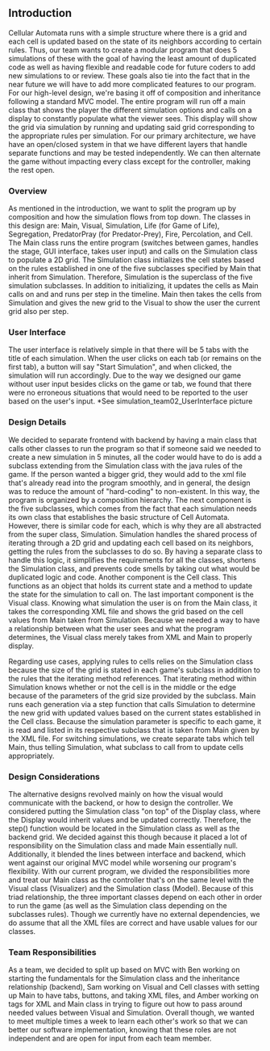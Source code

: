 ## Introduction

Cellular Automata runs with a simple structure where there is a grid and each cell is updated based on the state of its 
neighbors according to certain rules. Thus, our team wants to create a modular program that does 5 simulations of these 
with the goal of having the least amount of duplicated code as well as having flexible and readable code for future 
coders to add new simulations to or review. These goals also tie into the fact that in the near future we will have to 
add more complicated features to our program. For our high-level design, we're basing it off of composition and 
inheritance following a standard MVC model. The entire program will run off a main class that shows the player the 
different simulation options and calls on a display to constantly populate what the viewer sees. This display will show 
the grid via simulation by running and updating said grid corresponding to the appropriate rules per simulation. For our 
primary architecture, we have have an open/closed system in that we have different layers that handle separate functions 
and may be tested independently. We can then alternate the game without impacting every class except for the controller, 
making the rest open.

### Overview

As mentioned in the introduction, we want to split the program up by composition and how the simulation flows from top 
down. The classes in this design are: Main, Visual, Simulation, Life (for Game of Life), Segregation, PredatorPray (for 
Predator-Prey), Fire, Percolation, and Cell. The Main class runs the entire program (switches between games, handles 
the stage, GUI interface, takes user input) and calls on the Simulation class to populate a 2D grid. The Simulation 
class initializes the cell states based on the rules established in one of the five subclasses specified by Main that 
inherit from Simulation. Therefore, Simulation is the superclass of the five simulation subclasses. In addition to 
initializing, it updates the cells as Main calls on and and runs per step in the timeline. Main then takes the cells 
from Simulation and gives the new grid to the Visual to show the user the current grid also per step. 

### User Interface

The user interface is relatively simple in that there will be 5 tabs with the title of each simulation. When the user 
clicks on each tab (or remains on the first tab), a button will say "Start Simulation", and when clicked, the simulation 
will run accordingly. Due to the way we designed our game without user input besides clicks on the game or tab, we found 
that there were no erroneous situations that would need to be reported to the user based on the user's input. *See 
simulation_team02_UserInterface picture

### Design Details

We decided to separate frontend with backend by having a main class that calls other classes to run the program so that 
if someone said we needed to create a new simulation in 5 minutes, all the coder would have to do is add a subclass 
extending from the Simulation class with the java rules of the game. If the person wanted a bigger grid, they would add 
to the xml file that's already read into the program smoothly, and in general, the design was to reduce the amount of 
"hard-coding" to non-existent. In this way, the program is organized by a composition hierarchy. The next component 
is the five subclasses, which comes from the fact that each simulation needs its own class that establishes the basic 
structure of Cell Automata. However, there is similar code for each, which is why they are all abstracted from the super 
class, Simulation. Simulation handles the shared process of iterating through a 2D grid and updating each cell based on 
its neighbors, getting the rules from the subclasses to do so. By having a separate class to handle this logic, it 
simplifies the requirements for all the classes, shortens the Simulation class, and prevents code smells by taking out 
what would be duplicated logic and code. Another component is the Cell class. This functions as an object that holds its 
current state and a method to update the state for the simulation to call on. The last important component is the 
Visual class. Knowing what simulation the user is on from the Main class, it takes the corresponding XML file and shows 
the grid based on the cell values from Main taken from Simulation. Because we needed a way to have a relationship 
between what the user sees and what the program determines, the Visual class merely takes from XML and Main to properly 
display. 

Regarding use cases, applying rules to cells relies on the Simulation class because the size of the grid is stated in 
each game's subclass in addition to the rules that the iterating method references. That iterating method within 
Simulation knows whether or not the cell is in the middle or the edge because of the parameters of the grid size 
provided by the subclass. Main runs each generation via a step function that calls Simulation to determine the new grid 
with updated values based on the current states established in the Cell class. Because the simulation parameter is 
specific to each game, it is read and listed in its respective subclass that is taken from Main given by the XML file.
For switching simulations, we create separate tabs which tell Main, thus telling Simulation, what subclass to call from 
to update cells appropriately.

### Design Considerations

The alternative designs revolved mainly on how the visual would communicate with the backend, or how to design the 
controller. We considered putting the Simulation class "on top" of the Display class, where the Display would inherit 
values and be updated correctly. Therefore, the step() function would be located in the Simulation class as well as the 
backend grid. We decided against this though because it placed a lot of responsibility on the Simulation class and made 
Main essentially null. Additionally, it blended the lines between interface and backend, which went against our original 
MVC model while worsening our program's flexibility. With our current program, we divided the responsibilities more and 
treat our Main class as the controller that's on the same level with the Visual class (Visualizer) and the Simulation 
class (Model). Because of this triad relationship, the three important classes depend on each other in order to run the 
game (as well as the Simulation class depending on the subclasses rules). Though we currently have no external 
dependencies, we do assume that all the XML files are correct and have usable values for our classes.

### Team Responsibilities

As a team, we decided to split up based on MVC with Ben working on starting the fundamentals for the Simulation class 
and the inheritance relationship (backend), Sam working on Visual and Cell classes with setting up Main to have tabs, 
buttons, and taking XML files, and Amber working on tags for XML and Main class in trying to figure out how to pass 
around needed values between Visual and Simulation. Overall though, we wanted to meet multiple times a week to learn 
each other's work so that we can better our software implementation, knowing that these roles are not independent and 
are open for input from each team member.